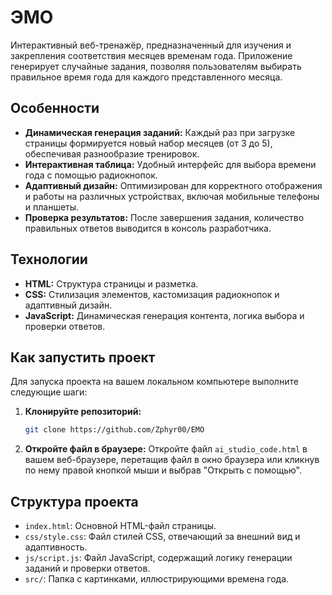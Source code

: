 # ЭМО

Интерактивный веб-тренажёр, предназначенный для изучения и закрепления соответствия месяцев временам года. Приложение генерирует случайные задания, позволяя пользователям выбирать правильное время года для каждого представленного месяца.

## Особенности

*   **Динамическая генерация заданий:** Каждый раз при загрузке страницы формируется новый набор месяцев (от 3 до 5), обеспечивая разнообразие тренировок.
*   **Интерактивная таблица:** Удобный интерфейс для выбора времени года с помощью радиокнопок.
*   **Адаптивный дизайн:** Оптимизирован для корректного отображения и работы на различных устройствах, включая мобильные телефоны и планшеты.
*   **Проверка результатов:** После завершения задания, количество правильных ответов выводится в консоль разработчика.

## Технологии

*   **HTML:** Структура страницы и разметка.
*   **CSS:** Стилизация элементов, кастомизация радиокнопок и адаптивный дизайн.
*   **JavaScript:** Динамическая генерация контента, логика выбора и проверки ответов.

## Как запустить проект

Для запуска проекта на вашем локальном компьютере выполните следующие шаги:

1.  **Клонируйте репозиторий:**
    ```bash
    git clone https://github.com/Zphyr00/EMO
    ```
2.  **Откройте файл в браузере:**
    Откройте файл `ai_studio_code.html` в вашем веб-браузере, перетащив файл в окно браузера или кликнув по нему правой кнопкой мыши и выбрав "Открыть с помощью".

## Структура проекта

*   `index.html`: Основной HTML-файл страницы.
*   `css/style.css`: Файл стилей CSS, отвечающий за внешний вид и адаптивность.
*   `js/script.js`: Файл JavaScript, содержащий логику генерации заданий и проверки ответов.
*   `src/`: Папка с картинками, иллюстрирующими времена года.
